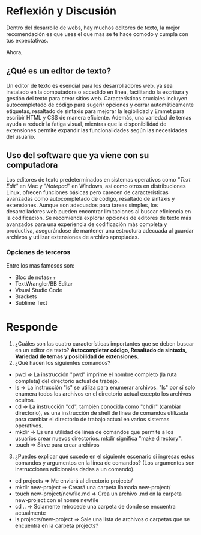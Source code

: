 # __Reflexión y Discusión__
Dentro del desarrollo de webs, hay muchos editores de texto, la mejor recomendación es que uses el que mas se te hace comodo y cumpla con tus expectativas.

Ahora,
## __¿Qué es un editor de texto?__

Un editor de texto es esencial para los desarrolladores web, ya sea instalado en la computadora o accedido en línea, facilitando la escritura y gestión del texto para crear sitios web. Características cruciales incluyen autocompletado de código para sugerir opciones y cerrar automáticamente etiquetas, resaltado de sintaxis para mejorar la legibilidad y Emmet para escribir HTML y CSS de manera eficiente. Además, una variedad de temas ayuda a reducir la fatiga visual, mientras que la disponibilidad de extensiones permite expandir las funcionalidades según las necesidades del usuario.

## __Uso del software que ya viene con su computadora__

Los editores de texto predeterminados en sistemas operativos como _"Text Edit"_ en Mac y _"Notepad"_ en Windows, así como otros en distribuciones Linux, ofrecen funciones básicas pero carecen de características avanzadas como autocompletado de código, resaltado de sintaxis y extensiones. Aunque son adecuados para tareas simples, los desarrolladores web pueden encontrar limitaciones al buscar eficiencia en la codificación. Se recomienda explorar opciones de editores de texto más avanzados para una experiencia de codificación más completa y productiva, asegurándose de mantener una estructura adecuada al guardar archivos y utilizar extensiones de archivo apropiadas.

### Opciones de terceros
Entre los mas famosos son:
- Bloc de notas++
- TextWrangler/BB Editar
- Visual Studio Code
- Brackets
- Sublime Text

# Responde
1. ¿Cuáles son las cuatro características importantes que se deben buscar en un editor de texto?
   __Autocompletar código, Resaltado de sintaxis, Variedad de temas y posibilidad de extensiones.__
2. ¿Qué hacen los siguientes comandos?
- pwd => La instrucción "pwd" imprime el nombre completo (la ruta completa) del directorio actual de trabajo.
- ls => La instrucción "ls" se utiliza para enumerar archivos. "ls" por sí solo enumera todos los archivos en el directorio actual excepto los archivos ocultos.
- cd => La instrucción "cd", también conocida como "chdir" (cambiar directorio), es una instrucción de shell de línea de comandos utilizada para cambiar el directorio de trabajo actual en varios sistemas operativos.
- mkdir => Es una utilidad de línea de comandos que permite a los usuarios crear nuevos directorios. mkdir significa "make directory".
- touch => Sirve para crear archivos
3. ¿Puedes explicar qué sucede en el siguiente escenario si ingresas estos comandos y argumentos en la línea de comandos? (Los argumentos son instrucciones adicionales dadas a un comando).
- cd projects => Me enviará al directorio projects/
- mkdir new-project => Creará una carpeta llamada new-project/
- touch new-project/newfile.md => Crea un archivo .md en la carpeta new-project con el nomre newfile
- cd .. => Solamente retrocede una carpeta de donde se encuentra actualmente
- ls projects/new-project => Sale una lista de archivos o carpetas que se encuentra en la carpeta projects?
